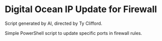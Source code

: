 # Digital Ocean IP Update for Firewall

Script generated by AI, directed by Ty Clifford.

Simple PowerShell script to update specific ports in firewall rules. 
 
